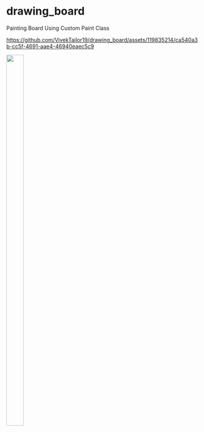 # drawing_board
Painting Board Using Custom Paint Class

https://github.com/VivekTailor19/drawing_board/assets/119835214/ca540a3b-cc5f-4691-aae4-46940eaec5c9

<p>
  
  
<img src = "https://github.com/VivekTailor19/drawing_board/assets/119835214/4dd62faa-8656-46dc-a7c8-5a38ba0e359b" height="50%" width="30%">






  
</p>
